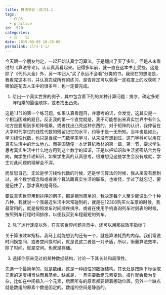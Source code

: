 ```yaml
---
title: 算法导论：练习1.1
tags:
  - CLRS
  - practice
id: '528'
categories:
  - 日　　记
date: 2019-03-08 16:28:06
permalink: clrs-1-1/
---
```


今天跟一个朋友约定，一起开始认真学习算法。于是翻出了买了多年，但是从未看过的《算法导论》。认认真真看起来。记得多年前，就一直在这本书上受挫，这是除了《代码大全》外，另一本归入“买了永远不会看”分类的书。我现在的想法是，我看完这本书，并认真完成所有的练习，是否肯定可以获得一定程度上的收获呢？哪怕是花去人生中的很多年，也一定要完成。

1. 给出一个真实世界的例子，其中包含着下列的某种计算问题：排序，确定多矩阵相乘的最佳顺序，或者找出凸壳。

这是1.1节的第一个练习题，如果认真看题目，并思考的话，会发觉，这其实是一个相当困难的题目。反正我的第一个直觉就是，我不可能想出来真实世界中有什么地方是要用到多矩阵相乘，或者找出凸壳这种东西的。对于矩阵的认识，我停留在大学时代学过的线性代数的残留记忆的水平，约等于是一无所知。当年也是如此，学习线性代数，也只是当成一门数学来学习，从来没有想到过，这门学科可以用在真实生活中的什么地方。而美国随便一本计算机教材的第一章，第一节，要求学生思考真实生活中什么地方用到这个数学的知识，正是以把知识和生活紧密结合为导向，向学生传递知识，如果学生真的认真思考，很难想见这些学生会没有成就，学生对此问题的理解会不深。

而反思自己，无论是学习线性代数的时候，还是学习算法的时候，我从来没有想到过，某个数学概念和或者某个算法跟真实生活的联系，也难怪，学过了就忘记，要是记住了，那才真的是奇怪。

要说真实世界用到排序的例子，那是相当简单的，我决定每个人至少能说出个十种八种。我就说一个我最近生活中常常碰到的，就是在12306购买火车票的时候，我最常用的，就是按照发车时间顺序排序，或者在使用手机查询列车时刻表的时候，按照列车行程时间排序，以便我买到车程最短的列车。

2. 除了运行速度以外，在真实世界问题背景中，还可以用那些效率指标？

关于算法效率指标，我马上就能想到的还有一个，就是算法耗费的内存。我们常说时间换空间，或者空间换时间，就是说这二者是一对矛盾，所以，衡量算法效率，除了时间，就是空间。也就是存储。

3. 选择你原来见过的某种数据结构，讨论一下其长处和局限性。

先选一个最简单的，就是数组。这是一种线性的数据结构。其长处是按照下标读取元素的速度相当快而且简单。缺点是，一旦需要数组元素变动，操作就会极为复杂，比如在中间插入一个元素，后面所有的原素都要跟着挪动位置。另外一个缺点就是数组的原素个数是固定的。数组的空间是静态的。